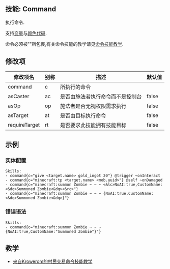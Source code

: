 技能: Command
--------------------------

执行命令.

支持[变量](/技能/变量)与[颜色代码](/杂项/颜色代码).

命令必须被""所包裹,有关命令技能的教学请见[命令技能教学](/教学/命令技能).

修改项
----------

| 修改项名 | 别称    | 描述                                                                                                    | 默认值 |
|-----------|------------|----------------------------------------------------------------------------------------------------------------|---------------|
| command       | c       | 所执行的命令                                                   |         | 无 |
| asCaster      | ac      | 是否由施法者执行命令而不是控制台 | false   |
| asOp          | op      | 施法者是否无视权限需求执行                      | false   |
| asTarget      | at      | 是否由目标执行命令                                 | false   |
| requireTarget | rt      | 是否要求此技能拥有技能目标                                  | false   |


示例
--------

### 实体配置

    Skills:
    - command{c="give <target.name> gold_ingot 20"} @trigger ~onInteract
    - command{c="minecraft:tp <target.name> <mob.uuid>"} @self ~onDamaged
    - command{c="minecraft:summon Zombie ~ ~ ~ <&lc>NoAI:true,CustomName:<&dq>Summoned Zombie<&dq><&rc>"}
    - command{c="minecraft:summon Zombie ~ ~ ~ {NoAI:true,CustomName:<&dq>Summoned Zombie<&dq>}"}

### 错误语法

    Skills:
    - command{c="minecraft:summon Zombie ~ ~ ~ {NoAI:true,CustomName:"Summoned Zombie"}"}

教学
---------

-   [来自Krowerom的村民交易命令技能教学](https://www.youtube.com/watch?v=p71bl_W3a4I&feature=youtu.be)

